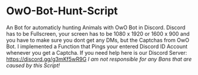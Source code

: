 # OwO-Bot-Hunt-Script
An Bot for automaticly hunting Animals with OwO Bot in Discord.
Discord has to be Fullscreen, your screen has to be 1080 x 1920 or 1600 x 900 and you have to make sure you dont get any DMs, but the Captchas from OwO Bot. I implemented a Function that Pings your entered Discord ID Account whenever you get a Captcha. If you need help here is our Discord Server: https://discord.gg/g3mKf5wR9G
*I am not responsible for any Bans that are caused by this Script!*
